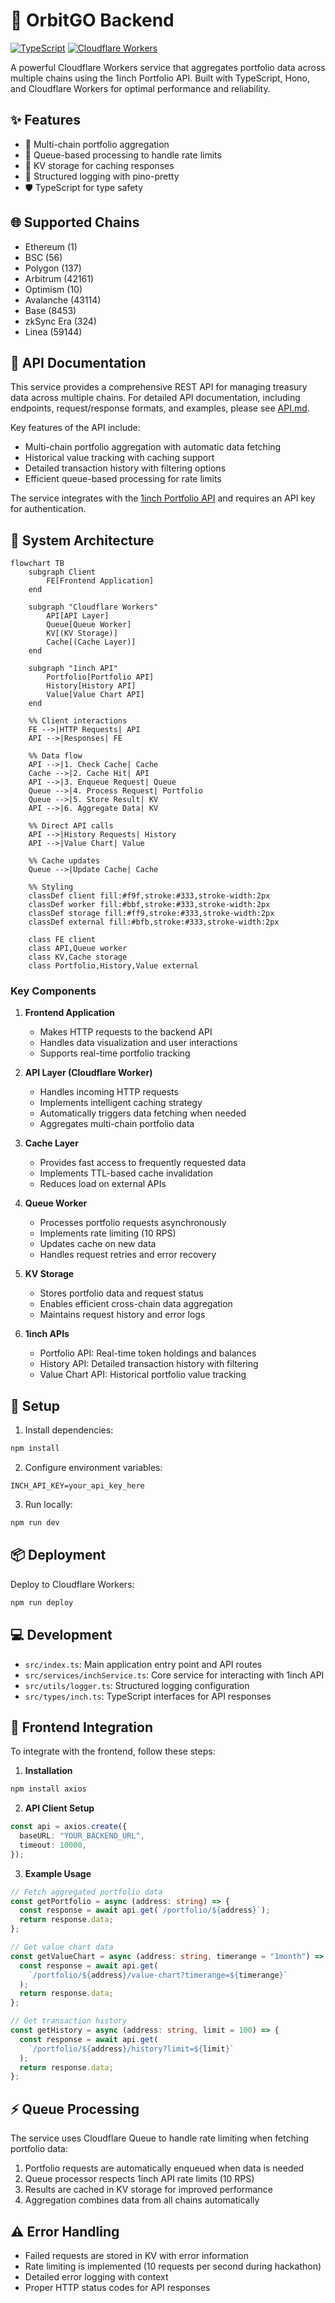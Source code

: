 # 🌌 OrbitGO Backend

[![TypeScript](https://img.shields.io/badge/TypeScript-007ACC?style=for-the-badge&logo=typescript&logoColor=white)](https://www.typescriptlang.org/)
[![Cloudflare Workers](https://img.shields.io/badge/Cloudflare_Workers-F38020?style=for-the-badge&logo=cloudflare&logoColor=white)](https://workers.cloudflare.com/)

A powerful Cloudflare Workers service that aggregates portfolio data across multiple chains using the 1inch Portfolio API. Built with TypeScript, Hono, and Cloudflare Workers for optimal performance and reliability.

## ✨ Features

- 🔗 Multi-chain portfolio aggregation
- 🔄 Queue-based processing to handle rate limits
- 💾 KV storage for caching responses
- 📝 Structured logging with pino-pretty
- 🛡️ TypeScript for type safety

## 🌐 Supported Chains

- Ethereum (1)
- BSC (56)
- Polygon (137)
- Arbitrum (42161)
- Optimism (10)
- Avalanche (43114)
- Base (8453)
- zkSync Era (324)
- Linea (59144)

## 🔌 API Documentation

This service provides a comprehensive REST API for managing treasury data across multiple chains. For detailed API documentation, including endpoints, request/response formats, and examples, please see [API.md](API.md).

Key features of the API include:

- Multi-chain portfolio aggregation with automatic data fetching
- Historical value tracking with caching support
- Detailed transaction history with filtering options
- Efficient queue-based processing for rate limits

The service integrates with the [1inch Portfolio API](https://portal.1inch.dev) and requires an API key for authentication.

## 🔧️ System Architecture

```mermaid
flowchart TB
    subgraph Client
        FE[Frontend Application]
    end

    subgraph "Cloudflare Workers"
        API[API Layer]
        Queue[Queue Worker]
        KV[(KV Storage)]
        Cache[(Cache Layer)]
    end

    subgraph "1inch API"
        Portfolio[Portfolio API]
        History[History API]
        Value[Value Chart API]
    end

    %% Client interactions
    FE -->|HTTP Requests| API
    API -->|Responses| FE

    %% Data flow
    API -->|1. Check Cache| Cache
    Cache -->|2. Cache Hit| API
    API -->|3. Enqueue Request| Queue
    Queue -->|4. Process Request| Portfolio
    Queue -->|5. Store Result| KV
    API -->|6. Aggregate Data| KV

    %% Direct API calls
    API -->|History Requests| History
    API -->|Value Chart| Value

    %% Cache updates
    Queue -->|Update Cache| Cache

    %% Styling
    classDef client fill:#f9f,stroke:#333,stroke-width:2px
    classDef worker fill:#bbf,stroke:#333,stroke-width:2px
    classDef storage fill:#ff9,stroke:#333,stroke-width:2px
    classDef external fill:#bfb,stroke:#333,stroke-width:2px

    class FE client
    class API,Queue worker
    class KV,Cache storage
    class Portfolio,History,Value external
```

### Key Components

1. **Frontend Application**

   - Makes HTTP requests to the backend API
   - Handles data visualization and user interactions
   - Supports real-time portfolio tracking

2. **API Layer (Cloudflare Worker)**

   - Handles incoming HTTP requests
   - Implements intelligent caching strategy
   - Automatically triggers data fetching when needed
   - Aggregates multi-chain portfolio data

3. **Cache Layer**

   - Provides fast access to frequently requested data
   - Implements TTL-based cache invalidation
   - Reduces load on external APIs

4. **Queue Worker**

   - Processes portfolio requests asynchronously
   - Implements rate limiting (10 RPS)
   - Updates cache on new data
   - Handles request retries and error recovery

5. **KV Storage**

   - Stores portfolio data and request status
   - Enables efficient cross-chain data aggregation
   - Maintains request history and error logs

6. **1inch APIs**
   - Portfolio API: Real-time token holdings and balances
   - History API: Detailed transaction history with filtering
   - Value Chart API: Historical portfolio value tracking

## 🚀 Setup

1. Install dependencies:

```bash
npm install
```

2. Configure environment variables:

```
INCH_API_KEY=your_api_key_here
```

3. Run locally:

```bash
npm run dev
```

## 📦 Deployment

Deploy to Cloudflare Workers:

```bash
npm run deploy
```

## 💻 Development

- `src/index.ts`: Main application entry point and API routes
- `src/services/inchService.ts`: Core service for interacting with 1inch API
- `src/utils/logger.ts`: Structured logging configuration
- `src/types/inch.ts`: TypeScript interfaces for API responses

## 🔄 Frontend Integration

To integrate with the frontend, follow these steps:

1. **Installation**

```bash
npm install axios
```

2. **API Client Setup**

```typescript
const api = axios.create({
  baseURL: "YOUR_BACKEND_URL",
  timeout: 10000,
});
```

3. **Example Usage**

```typescript
// Fetch aggregated portfolio data
const getPortfolio = async (address: string) => {
  const response = await api.get(`/portfolio/${address}`);
  return response.data;
};

// Get value chart data
const getValueChart = async (address: string, timerange = "1month") => {
  const response = await api.get(
    `/portfolio/${address}/value-chart?timerange=${timerange}`
  );
  return response.data;
};

// Get transaction history
const getHistory = async (address: string, limit = 100) => {
  const response = await api.get(
    `/portfolio/${address}/history?limit=${limit}`
  );
  return response.data;
};
```

## ⚡ Queue Processing

The service uses Cloudflare Queue to handle rate limiting when fetching portfolio data:

1. Portfolio requests are automatically enqueued when data is needed
2. Queue processor respects 1inch API rate limits (10 RPS)
3. Results are cached in KV storage for improved performance
4. Aggregation combines data from all chains automatically

## ⚠️ Error Handling

- Failed requests are stored in KV with error information
- Rate limiting is implemented (10 requests per second during hackathon)
- Detailed error logging with context
- Proper HTTP status codes for API responses
